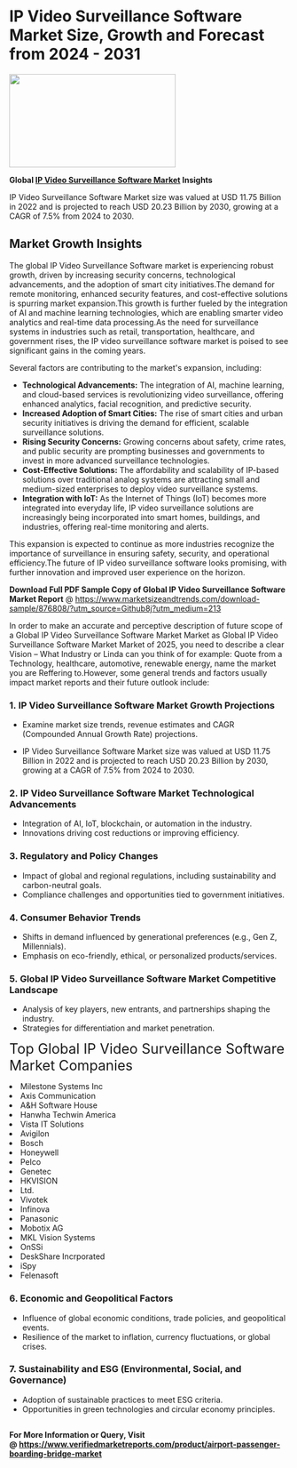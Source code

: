 <H1>IP Video Surveillance Software Market Size, Growth and Forecast from 2024 - 2031</H1><img class="aligncenter size-medium wp-image-584254" src="https://thirdeyenews.in/wp-content/uploads/2024/09/Global-Market-Research-300x168.jpeg" alt="" width="300" height="168" /><p><strong>Global&nbsp;<a href="https://www.marketsizeandtrends.com/download-sample/876808/?utm_source=Github8j?utm_medium=213">IP Video Surveillance Software Market</a> Insights</strong></p><p>IP Video Surveillance Software Market size was valued at USD 11.75 Billion in 2022 and is projected to reach USD 20.23 Billion by 2030, growing at a CAGR of 7.5% from 2024 to 2030.</p><p><h2>Market Growth Insights</h2> <p>The global IP Video Surveillance Software market is experiencing robust growth, driven by increasing security concerns, technological advancements, and the adoption of smart city initiatives.The demand for remote monitoring, enhanced security features, and cost-effective solutions is spurring market expansion.This growth is further fueled by the integration of AI and machine learning technologies, which are enabling smarter video analytics and real-time data processing.As the need for surveillance systems in industries such as retail, transportation, healthcare, and government rises, the IP video surveillance software market is poised to see significant gains in the coming years.</p> <p>Several factors are contributing to the market's expansion, including:</p> <ul> <li><strong>Technological Advancements:</strong> The integration of AI, machine learning, and cloud-based services is revolutionizing video surveillance, offering enhanced analytics, facial recognition, and predictive security.</li> <li><strong>Increased Adoption of Smart Cities:</strong> The rise of smart cities and urban security initiatives is driving the demand for efficient, scalable surveillance solutions.</li> <li><strong>Rising Security Concerns:</strong> Growing concerns about safety, crime rates, and public security are prompting businesses and governments to invest in more advanced surveillance technologies.</li> <li><strong>Cost-Effective Solutions:</strong> The affordability and scalability of IP-based solutions over traditional analog systems are attracting small and medium-sized enterprises to deploy video surveillance systems.</li> <li><strong>Integration with IoT:</strong> As the Internet of Things (IoT) becomes more integrated into everyday life, IP video surveillance solutions are increasingly being incorporated into smart homes, buildings, and industries, offering real-time monitoring and alerts.</li> </ul> <p>This expansion is expected to continue as more industries recognize the importance of surveillance in ensuring safety, security, and operational efficiency.The future of IP video surveillance software looks promising, with further innovation and improved user experience on the horizon.</p> <p><span class=""><strong>Download Full PDF Sample Copy of Global IP Video Surveillance Software Market Report</strong> @ <a href="https://www.marketsizeandtrends.com/download-sample/876808/?utm_source=Github8j?utm_medium=213" target="_blank">https://www.marketsizeandtrends.com/download-sample/876808/?utm_source=Github8j?utm_medium=213</a></span></p><p>In order to make an accurate and perceptive description of future scope of a Global&nbsp;IP Video Surveillance Software Market Market as Global&nbsp;IP Video Surveillance Software Market Market of 2025, you need to describe a clear Vision &ndash; What Industry or Linda can you think of for example: Quote from a Technology, healthcare, automotive, renewable energy, name the market you are Reffering to.However, some general trends and factors usually impact market reports and their future outlook include:</p><h3>1.&nbsp;<strong>IP Video Surveillance Software Market Growth Projections</strong></h3><ul><li>Examine market size trends, revenue estimates and CAGR (Compounded Annual Growth Rate) projections.</li><li><p>IP Video Surveillance Software Market size was valued at USD 11.75 Billion in 2022 and is projected to reach USD 20.23 Billion by 2030, growing at a CAGR of 7.5% from 2024 to 2030.</p></li></ul><h3>2.&nbsp;<strong>IP Video Surveillance Software Market Technological Advancements</strong></h3><ul><li>Integration of AI, IoT, blockchain, or automation in the industry.</li><li>Innovations driving cost reductions or improving efficiency.</li></ul><h3>3.&nbsp;<strong>Regulatory and Policy Changes</strong></h3><ul><li>Impact of global and regional regulations, including sustainability and carbon-neutral goals.</li><li>Compliance challenges and opportunities tied to government initiatives.</li></ul><h3>4.&nbsp;<strong>Consumer Behavior Trends</strong></h3><ul><li>Shifts in demand influenced by generational preferences (e.g., Gen Z, Millennials).</li><li>Emphasis on eco-friendly, ethical, or personalized products/services.</li></ul><h3>5.&nbsp;<strong>Global IP Video Surveillance Software Market Competitive Landscape</strong></h3><ul><li>Analysis of key players, new entrants, and partnerships shaping the industry.</li><li>Strategies for differentiation and market penetration.</li></ul><p data-pm-slice="1 1 []"><span style="color: inherit; font-family: inherit; font-size: 25px;">Top Global IP Video Surveillance Software Market Companies</span></p><div class="" data-test-id=""><p><li>Milestone Systems Inc</li><li> Axis Communication</li><li> A&H Software House</li><li> Hanwha Techwin America</li><li> Vista IT Solutions</li><li> Avigilon</li><li> Bosch</li><li> Honeywell</li><li> Pelco</li><li> Genetec</li><li> HKVISION</li><li> Ltd.</li><li> Vivotek</li><li> Infinova</li><li> Panasonic</li><li> Mobotix AG</li><li> MKL Vision Systems</li><li> OnSSi</li><li> DeskShare Incrporated</li><li> iSpy</li><li> Felenasoft</li></p></div><h3>6.&nbsp;<strong>Economic and Geopolitical Factors</strong></h3><ul><li>Influence of global economic conditions, trade policies, and geopolitical events.</li><li>Resilience of the market to inflation, currency fluctuations, or global crises.</li></ul><h3>7.&nbsp;<strong>Sustainability and ESG (Environmental, Social, and Governance)</strong></h3><ul><li>Adoption of sustainable practices to meet ESG criteria.</li><li>Opportunities in green technologies and circular economy principles.</li></ul><h2><strong style="font-size: 14px;">For More Information or Query, Visit @&nbsp;</strong><a style="background-color: #ffffff; font-size: 14px;" href="https://www.marketsizeandtrends.com/report/ip-video-surveillance-software-market/" target="_blank">https://www.verifiedmarketreports.com/product/airport-passenger-boarding-bridge-market</a></h2>